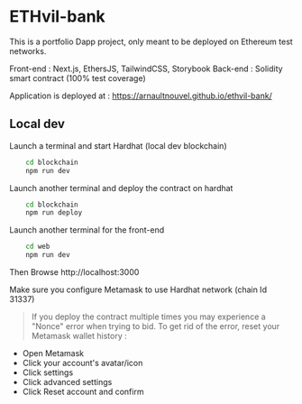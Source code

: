 # ETHvil-bank

This is a portfolio Dapp project, only meant to be deployed on Ethereum test networks.

Front-end : Next.js, EthersJS, TailwindCSS, Storybook
Back-end : Solidity smart contract (100% test coverage)

Application is deployed at : https://arnaultnouvel.github.io/ethvil-bank/

## Local dev

Launch a terminal and start Hardhat (local dev blockchain)

```bash
    cd blockchain
    npm run dev
```

Launch another terminal and deploy the contract on hardhat

```bash
    cd blockchain
    npm run deploy
```

Launch another terminal for the front-end

```bash
    cd web
    npm run dev
```

Then Browse http://localhost:3000

Make sure you configure Metamask to use Hardhat network (chain Id 31337)

> If you deploy the contract multiple times you may experience a "Nonce" error when trying to bid. To get rid of the error, reset your Metamask wallet history :

- Open Metamask
- Click your account's avatar/icon
- Click settings
- Click advanced settings
- Click Reset account and confirm
